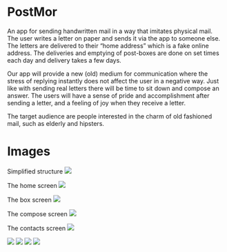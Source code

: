 # PostMor
An app for sending handwritten mail in a way that imitates physical mail. The user writes a letter on paper and sends it via the app to someone else. The letters are delivered to their “home address” which is a fake online address. The deliveries and emptying of post-boxes are done on set times each day and delivery takes a few days. 

Our app will provide a new (old) medium for communication where the stress of replying instantly does not affect the user in a negative way. Just like with sending real letters there will be time to sit down and compose an answer. The users will have a sense of pride and accomplishment after sending a letter, and a feeling of joy when they receive a letter.

The target audience are people interested in the charm of old fashioned mail, such as elderly and hipsters. 
# Images
Simplified structure
![](project-report/images/Simplified_structure.png)

The home screen
![](project-report/images/HOME.png)

The box screen
![](project-report/images/BOX.png)

The compose screen
![](project-report/images/Compose.png)

The contacts screen
![](project-report/images/Contacts.png)

![](project-report/images/LOGIN-REGISTER.png)
![](project-report/images/composepic.png)
![](project-report/images/composepicagain.png)
![](project-report/images/usertouser.png)
